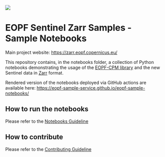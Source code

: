 [<img src="./notebooks/static/ESA_EOPF_logo_2025_COLOR_ESA_blue_reduced.png">](https://zarr.eopf.copernicus.eu/)

# EOPF Sentinel Zarr Samples - Sample Notebooks

Main project website: https://zarr.eopf.copernicus.eu/

This repository contains, in the notebooks folder, a collection of Python notebooks demonstrating the usage of the [EOPF-CPM library](https://gitlab.eopf.copernicus.eu/cpm/eopf-cpm) and the new Sentinel data in [Zarr](https://zarr.dev) format.

Rendered version of the notebooks deployed via GitHub actions are available here: https://eopf-sample-service.github.io/eopf-sample-notebooks/

## How to run the notebooks

Please refer to the [Notebooks Guideline](#./notebooks/README.md)

## How to contribute

Please refer to the [Contributing Guideline](#CONTRIBUTING.md)